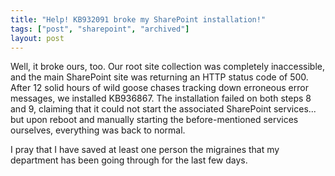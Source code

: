```yaml
---
title: "Help! KB932091 broke my SharePoint installation!"
tags: ["post", "sharepoint", "archived"]
layout: post
---
```


Well, it broke ours, too. Our root site collection was completely
inaccessible, and the main SharePoint site was returning an HTTP status
code of 500. After 12 solid hours of wild goose chases tracking down
erroneous error messages, we installed KB936867. The installation failed
on both steps 8 and 9, claiming that it could not start the associated
SharePoint services... but upon reboot and manually starting the
before-mentioned services ourselves, everything was back to normal.

I pray that I have saved at least one person the migraines that my department
has been going through for the last few days.
